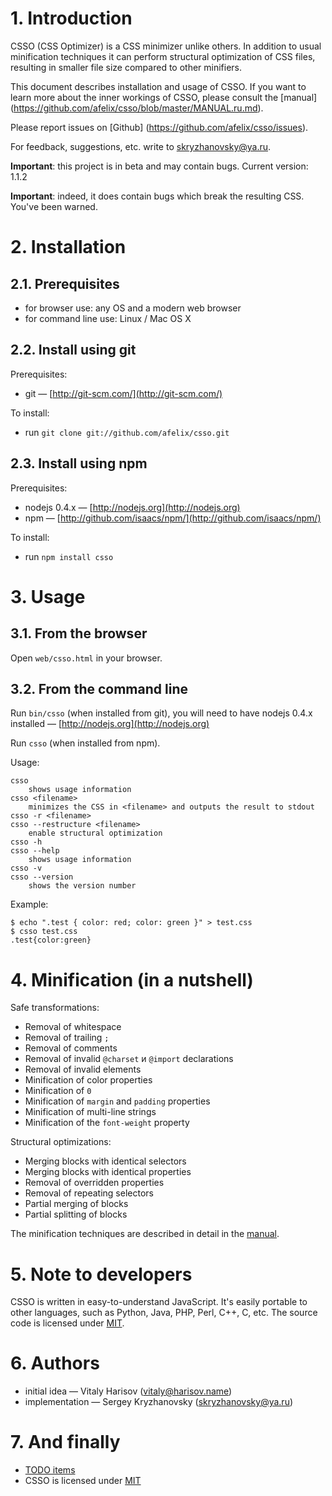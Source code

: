 # 1. Introduction

CSSO (CSS Optimizer) is a CSS minimizer unlike others. In addition to usual minification techniques it can perform structural optimization of CSS files, resulting in smaller file size compared to other minifiers.

This document describes installation and usage of CSSO. If you want to learn more about the inner workings of CSSO, please consult the [manual] (https://github.com/afelix/csso/blob/master/MANUAL.ru.md).

Please report issues on [Github] (https://github.com/afelix/csso/issues).

For feedback, suggestions, etc. write to <skryzhanovsky@ya.ru>.

**Important**: this project is in beta and may contain bugs. Current version: 1.1.2

**Important**: indeed, it does contain bugs which break the resulting CSS. You've been warned.

# 2. Installation

## 2.1. Prerequisites

* for browser use: any OS and a modern web browser
* for command line use: Linux / Mac OS X

## 2.2. Install using git

Prerequisites:

* git&nbsp;— [http://git-scm.com/](http://git-scm.com/)

To install:

* run `git clone git://github.com/afelix/csso.git`

## 2.3. Install using npm

Prerequisites:

* nodejs 0.4.x&nbsp;— [http://nodejs.org](http://nodejs.org)
* npm&nbsp;— [http://github.com/isaacs/npm/](http://github.com/isaacs/npm/)

To install:

* run `npm install csso`

# 3. Usage

## 3.1. From the browser

Open `web/csso.html` in your browser.

## 3.2. From the command line

Run `bin/csso` (when installed from git), you will need to have nodejs 0.4.x installed&nbsp;— [http://nodejs.org](http://nodejs.org)

Run `csso` (when installed from npm).

Usage:

    csso
        shows usage information
    csso <filename>
        minimizes the CSS in <filename> and outputs the result to stdout
    csso -r <filename>
    csso --restructure <filename>
        enable structural optimization
    csso -h
    csso --help
        shows usage information
    csso -v
    csso --version
        shows the version number

Example:

    $ echo ".test { color: red; color: green }" > test.css
    $ csso test.css
    .test{color:green}

# 4. Minification (in a nutshell)

Safe transformations:

* Removal of whitespace
* Removal of trailing `;`
* Removal of comments
* Removal of invalid `@charset` и `@import` declarations
* Removal of invalid elements
* Minification of color properties
* Minification of `0`
* Minification of `margin` and `padding` properties
* Minification of multi-line strings
* Minification of the `font-weight` property

Structural optimizations:

* Merging blocks with identical selectors
* Merging blocks with identical properties
* Removal of overridden properties
* Removal of repeating selectors
* Partial merging of blocks
* Partial splitting of blocks

The minification techniques are described in detail in the [manual](https://github.com/afelix/csso/blob/master/MANUAL.ru.md).

# 5. Note to developers

CSSO is written in easy-to-understand JavaScript. It's easily portable to other languages, such as Python, Java, PHP, Perl, C++, C, etc. The source code is licensed under [MIT](https://github.com/afelix/csso/blob/master/MIT-LICENSE.txt).

# 6. Authors

* initial idea&nbsp;— Vitaly Harisov (<vitaly@harisov.name>)
* implementation&nbsp;— Sergey Kryzhanovsky (<skryzhanovsky@ya.ru>)

# 7. And finally

* [TODO items](https://github.com/afelix/csso/blob/master/TODO.md)
* CSSO is licensed under [MIT](https://github.com/afelix/csso/blob/master/MIT-LICENSE.txt)
